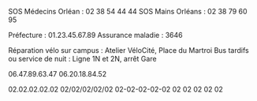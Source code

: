 



SOS Médecins Orléan : 02 38 54 44 44
SOS Mains Orléans : 02 38 79 60 95



Préfecture : 01.23.45.67.89
Assurance maladie : 3646














Réparation vélo sur campus : Atelier VéloCité, Place du Martroi
Bus tardifs ou service de nuit : Ligne 1N et 2N, arrêt Gare








06.47.89.63.47
06.20.18.84.52



02.02.02.02.02
02/02/02/02/02
02-02-02-02-02
02 02 02 02 02
